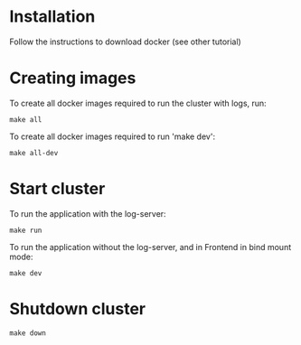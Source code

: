# Installation
Follow the instructions to download docker (see other tutorial)

# Creating images
To create all docker images required to run the cluster with logs, run:
```
make all
```

To create all docker images required to run 'make dev':
```
make all-dev
```

# Start cluster
To run the application with the log-server:
```
make run
```

To run the application without the log-server, and in Frontend in bind mount mode:
```
make dev
```

# Shutdown cluster

```
make down
```
